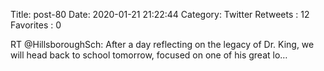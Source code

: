 Title: post-80
Date: 2020-01-21 21:22:44
Category: Twitter
Retweets : 12
Favorites : 0

RT @HillsboroughSch: After a day reflecting on the legacy of Dr. King, we will head back to school tomorrow, focused on one of his great lo…